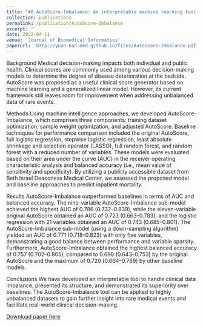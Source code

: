 ```yaml
---
title: "#8 AutoScore-Imbalance: An interpretable machine learning tool for development of clinical scores with rare events data"
collection: publications
permalink: /publication/AutoScore-Imbalance
excerpt: ''
date: 2022-04-11
venue: 'Journal of Biomedical Informatics'
paperurl: 'http://yuan-han-med.github.io/files/AutoScore-Imbalance.pdf'
---
```

Background
Medical decision-making impacts both individual and public health. Clinical scores are commonly used among various decision-making models to determine the degree of disease deterioration at the bedside. AutoScore was proposed as a useful clinical score generator based on machine learning and a generalized linear model. However, its current framework still leaves room for improvement when addressing unbalanced data of rare events.

Methods
Using machine intelligence approaches, we developed AutoScore-Imbalance, which comprises three components: training dataset optimization, sample weight optimization, and adjusted AutoScore. Baseline techniques for performance comparison included the original AutoScore, full logistic regression, stepwise logistic regression, least absolute shrinkage and selection operator (LASSO), full random forest, and random forest with a reduced number of variables. These models were evaluated based on their area under the curve (AUC) in the receiver operating characteristic analysis and balanced accuracy (i.e., mean value of sensitivity and specificity). By utilizing a publicly accessible dataset from Beth Israel Deaconess Medical Center, we assessed the proposed model and baseline approaches to predict inpatient mortality.

Results
AutoScore-Imbalance outperformed baselines in terms of AUC and balanced accuracy. The nine-variable AutoScore-Imbalance sub-model achieved the highest AUC of 0.786 (0.732–0.839), while the eleven-variable original AutoScore obtained an AUC of 0.723 (0.663–0.783), and the logistic regression with 21 variables obtained an AUC of 0.743 (0.685–0.801). The AutoScore-Imbalance sub-model (using a down-sampling algorithm) yielded an AUC of 0.771 (0.718–0.823) with only five variables, demonstrating a good balance between performance and variable sparsity. Furthermore, AutoScore-Imbalance obtained the highest balanced accuracy of 0.757 (0.702–0.805), compared to 0.698 (0.643–0.753) by the original AutoScore and the maximum of 0.720 (0.664–0.769) by other baseline models.

Conclusions
We have developed an interpretable tool to handle clinical data imbalance, presented its structure, and demonstrated its superiority over baselines. The AutoScore-Imbalance tool can be applied to highly unbalanced datasets to gain further insight into rare medical events and facilitate real-world clinical decision-making.

[Download paper here](http://yuan-han-med.github.io/files/AutoScore-Imbalance.pdf)
